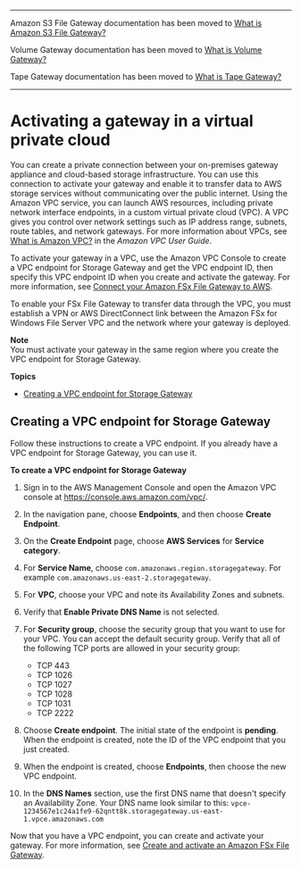 --------

Amazon S3 File Gateway documentation has been moved to [What is Amazon S3 File Gateway?](https://docs.aws.amazon.com/filegateway/latest/files3/WhatIsStorageGateway.html)

Volume Gateway documentation has been moved to [What is Volume Gateway?](https://docs.aws.amazon.com/storagegateway/latest/vgw/WhatIsStorageGateway.html)

Tape Gateway documentation has been moved to [What is Tape Gateway?](https://docs.aws.amazon.com/storagegateway/latest/tgw/WhatIsStorageGateway.html)

--------

# Activating a gateway in a virtual private cloud<a name="gateway-private-link"></a>

You can create a private connection between your on\-premises gateway appliance and cloud\-based storage infrastructure\. You can use this connection to activate your gateway and enable it to transfer data to AWS storage services without communicating over the public internet\. Using the Amazon VPC service, you can launch AWS resources, including private network interface endpoints, in a custom virtual private cloud \(VPC\)\. A VPC gives you control over network settings such as IP address range, subnets, route tables, and network gateways\. For more information about VPCs, see [What is Amazon VPC?](https://docs.aws.amazon.com/vpc/latest/userguide/what-is-amazon-vpc.html) in the *Amazon VPC User Guide*\.

To activate your gateway in a VPC, use the Amazon VPC Console to create a VPC endpoint for Storage Gateway and get the VPC endpoint ID, then specify this VPC endpoint ID when you create and activate the gateway\. For more information, see [Connect your Amazon FSx File Gateway to AWS](https://docs.aws.amazon.com/filegateway/latest/filefsxw/create-gateway-file.html#connect-to-amazon-fsx-file)\.

To enable your FSx File Gateway to transfer data through the VPC, you must establish a VPN or AWS DirectConnect link between the Amazon FSx for Windows File Server VPC and the network where your gateway is deployed\.

**Note**  
You must activate your gateway in the same region where you create the VPC endpoint for Storage Gateway\.

**Topics**
+ [Creating a VPC endpoint for Storage Gateway](#create-vpc-endpoint)

## Creating a VPC endpoint for Storage Gateway<a name="create-vpc-endpoint"></a>

Follow these instructions to create a VPC endpoint\. If you already have a VPC endpoint for Storage Gateway, you can use it\.<a name="create-vpc-steps"></a>

**To create a VPC endpoint for Storage Gateway**

1. Sign in to the AWS Management Console and open the Amazon VPC console at [https://console\.aws\.amazon\.com/vpc/](https://console.aws.amazon.com/vpc/)\.

1. In the navigation pane, choose **Endpoints**, and then choose **Create Endpoint**\.

1. On the **Create Endpoint** page, choose **AWS Services** for **Service category**\.

1. For **Service Name**, choose `com.amazonaws.region.storagegateway`\. For example `com.amazonaws.us-east-2.storagegateway`\.

1. For **VPC**, choose your VPC and note its Availability Zones and subnets\.

1. Verify that **Enable Private DNS Name** is not selected\.

1. For **Security group**, choose the security group that you want to use for your VPC\. You can accept the default security group\. Verify that all of the following TCP ports are allowed in your security group:
   + TCP 443
   + TCP 1026
   + TCP 1027
   + TCP 1028
   + TCP 1031
   + TCP 2222

1. Choose **Create endpoint**\. The initial state of the endpoint is **pending**\. When the endpoint is created, note the ID of the VPC endpoint that you just created\.

1. When the endpoint is created, choose **Endpoints**, then choose the new VPC endpoint\.

1. In the **DNS Names** section, use the first DNS name that doesn't specify an Availability Zone\. Your DNS name look similar to this: `vpce-1234567e1c24a1fe9-62qntt8k.storagegateway.us-east-1.vpce.amazonaws.com `

Now that you have a VPC endpoint, you can create and activate your gateway\. For more information, see [Create and activate an Amazon FSx File Gateway](https://docs.aws.amazon.com/filegateway/latest/filefsxw/create-gateway-file.html)\.